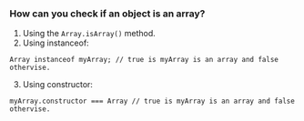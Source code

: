 ### How can you check if an object is an array?

1. Using the `Array.isArray()` method.
2. Using instanceof:
```
Array instanceof myArray; // true is myArray is an array and false othervise.
```
3. Using constructor:
```
myArray.constructor === Array // true is myArray is an array and false othervise.
```

